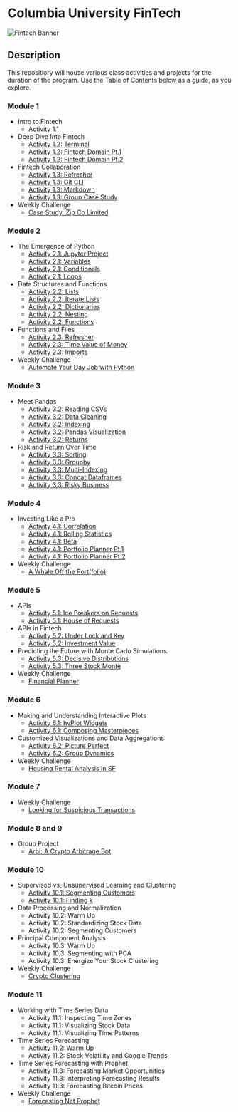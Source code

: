 # Columbia University FinTech

![Fintech Banner](https://i.imgur.com/Cla9ooJ.jpg)

## Description
This repositiory will house various class activities and projects for the duration of the program. Use the Table of Contents below as a guide, as you explore.  

### Module 1
- Intro to Fintech
  - [Activity 1.1](https://github.com/objectmikael/Columbia-University-Fintech-2023/blob/main/Module%201/Intro%20To%20Finance/Activities/Activity-1.1.md)
- Deep Dive Into Fintech
  - [Activity 1.2: Terminal](https://github.com/objectmikael/Columbia-University-Fintech-2023/blob/main/Module%201/Deep%20Dive%20Into%20Fintech/Activities/Activity-1.2-Terminal.md)
  - [Activity 1.2: Fintech Domain Pt.1](https://github.com/objectmikael/Columbia-University-Fintech-2023/blob/main/Module%201/Deep%20Dive%20Into%20Fintech/Activities/Activity-1.2-FinTech_Domains_Pt1.md)
  - [Activity 1.2: Fintech Domain Pt.2](https://github.com/objectmikael/Columbia-University-Fintech-2023/blob/main/Module%201/Deep%20Dive%20Into%20Fintech/Activities/Activity-1.2-FinTech_Domains_Pt2.md)
- Fintech Collaboration
  - [Activity 1.3: Refresher](https://github.com/objectmikael/Columbia-University-Fintech-2023/blob/main/Module%201/Fintech%20Collaboration/Activities/Activity-1.3-Refresher.md)
  - [Activity 1.3: Git CLI](https://github.com/objectmikael/Columbia-University-Fintech-2023/blob/main/Module%201/Fintech%20Collaboration/Activities/Activity-1.3-Git_CLI.md)
  - [Activity 1.3: Markdown](https://github.com/objectmikael/Columbia-University-Fintech-2023/blob/main/Module%201/Fintech%20Collaboration/Activities/Activity-1.3-Markdown.md)
  - [Activity 1.3: Group Case Study](https://github.com/objectmikael/Columbia-University-Fintech-2023/blob/main/Module%201/Fintech%20Collaboration/Activities/Activity-1.3-Group_Case_Study.md)
- Weekly Challenge
  - [Case Study: Zip Co Limited](https://github.com/objectmikael/Columbia-University-Fintech-2023/blob/main/Module%201/Weekly%20Challenge%20-%20Case%20Study/README.md)
 
### Module 2
- The Emergence of Python
  - [Activity 2.1: Jupyter Project](https://github.com/objectmikael/Columbia-University-Fintech-2023/blob/main/Module%202/The%20Emergence%20of%20Python/Activities/Activity-2.1-Jupyter_Project.md)
  - [Activity 2.1: Variables](https://github.com/objectmikael/Columbia-University-Fintech-2023/blob/main/Module%202/The%20Emergence%20of%20Python/Activities/Activity-2.1-Variables.md)
  - [Activity 2.1: Conditionals](https://github.com/objectmikael/Columbia-University-Fintech-2023/blob/main/Module%202/The%20Emergence%20of%20Python/Activities/Activity-2.1-Conditionals.md)
  - [Activity 2.1: Loops](https://github.com/objectmikael/Columbia-University-Fintech-2023/blob/main/Module%202/The%20Emergence%20of%20Python/Activities/Activity-2.1-Loops.md) 
- Data Structures and Functions
  - [Activity 2.2: Lists](https://github.com/objectmikael/Columbia-University-Fintech-2023/blob/main/Module%202/Data%20Structures%20and%20Functions/Activities/Activity-2.2-Lists.md)
  - [Activity 2.2: Iterate Lists](https://github.com/objectmikael/Columbia-University-Fintech-2023/blob/main/Module%202/Data%20Structures%20and%20Functions/Activities/Activity-2.2-Iterate_List.md)
  - [Activity 2.2: Dictionaries](https://github.com/objectmikael/Columbia-University-Fintech-2023/blob/main/Module%202/Data%20Structures%20and%20Functions/Activities/Activity-2.2-Dictionaries.md)
  - [Activity 2.2: Nesting](https://github.com/objectmikael/Columbia-University-Fintech-2023/blob/main/Module%202/Data%20Structures%20and%20Functions/Activities/Activity-2.2-Nesting.md)
  - [Activity 2.2: Functions](https://github.com/objectmikael/Columbia-University-Fintech-2023/blob/main/Module%202/Data%20Structures%20and%20Functions/Activities/Activity-2.2-Functions.md)
- Functions and Files
  - [Activity 2.3: Refresher](https://github.com/objectmikael/Columbia-University-Fintech-2023/blob/main/Module%202/Functions%20and%20Files/Activities/Activity-2.3-Refresher.md)
  - [Activity 2.3: Time Value of Money](https://github.com/objectmikael/Columbia-University-Fintech-2023/blob/main/Module%202/Functions%20and%20Files/Activities/Activity-2.3-Time_Value_Of_Money.md)
  - [Activity 2.3: Imports](https://github.com/objectmikael/Columbia-University-Fintech-2023/blob/main/Module%202/Functions%20and%20Files/Activities/Activity-2.3-Imports.md)
- Weekly Challenge
  - [Automate Your Day Job with Python](https://github.com/objectmikael/python-homework) 

### Module 3
- Meet Pandas
  - [Activity 3.2: Reading CSVs](https://github.com/objectmikael/Columbia-University-Fintech-2023/tree/main/Module%203/Meet%20Pandas/Activities/Activity-3.2-%20Reading_CSVs)
  - [Activity 3.2: Data Cleaning](https://github.com/objectmikael/Columbia-University-Fintech-2023/tree/main/Module%203/Meet%20Pandas/Activities/Activity-3.2-Data_Cleaning)
  - [Activity 3.2: Indexing](https://github.com/objectmikael/Columbia-University-Fintech-2023/tree/main/Module%203/Meet%20Pandas/Activities/Activity-3.2-Indexing)
  - [Activity 3.2: Pandas Visualization](https://github.com/objectmikael/Columbia-University-Fintech-2023/tree/main/Module%203/Meet%20Pandas/Activities/Activity-3.2-Pandas_Visualization)
  - [Activity 3.2: Returns](https://github.com/objectmikael/Columbia-University-Fintech-2023/tree/main/Module%203/Meet%20Pandas/Activities/Activity-3.2-Returns)
- Risk and Return Over Time
  - [Activity 3.3: Sorting](https://github.com/objectmikael/Columbia-University-Fintech-2023/tree/main/Module%203/Risk%20and%20Returns%20Over%20Time/Activities/Activity-3.3-Sorting)
  - [Activity 3.3: Groupby](https://github.com/objectmikael/Columbia-University-Fintech-2023/tree/main/Module%203/Risk%20and%20Returns%20Over%20Time/Activities/Activity-3.3-Groupby)
  - [Activity 3.3: Multi-Indexing](https://github.com/objectmikael/Columbia-University-Fintech-2023/tree/main/Module%203/Risk%20and%20Returns%20Over%20Time/Activities/Activity-3.3-Multi_Indexing)
  - [Activity 3.3: Concat Dataframes](https://github.com/objectmikael/Columbia-University-Fintech-2023/tree/main/Module%203/Risk%20and%20Returns%20Over%20Time/Activities/Activity-3.3-Concat_Dataframes)
  - [Activity 3.3: Risky Business](https://github.com/objectmikael/Columbia-University-Fintech-2023/tree/main/Module%203/Risk%20and%20Returns%20Over%20Time/Activities/Activity-3.3-Risky_Business)

### Module 4
- Investing Like a Pro  
  - [Activity 4.1: Correlation](https://github.com/objectmikael/Columbia-University-Fintech-2023/tree/main/Module%204/Investing%20Like%20the%20Pros/Activities/Activity-4.1-Correlation)
  - [Activity 4.1: Rolling Statistics](https://github.com/objectmikael/Columbia-University-Fintech-2023/tree/main/Module%204/Investing%20Like%20the%20Pros/Activities/Activity-4.1-Rolling_Statistics)
  - [Activity 4.1: Beta](https://github.com/objectmikael/Columbia-University-Fintech-2023/tree/main/Module%204/Investing%20Like%20the%20Pros/Activities/Activity-4.1-Beta)
  - [Activity 4.1: Portfolio Planner Pt.1](https://github.com/objectmikael/Columbia-University-Fintech-2023/tree/main/Module%204/Investing%20Like%20the%20Pros/Activities/Activity-4.1-Portfolio_Planner_Part_I)
  - [Activity 4.1: Portfolio Planner Pt.2](https://github.com/objectmikael/Columbia-University-Fintech-2023/tree/main/Module%204/Investing%20Like%20the%20Pros/Activities/Activity-4.1-Portfolio_Planner_Part_II)
- Weekly Challenge
  - [A Whale Off the Port(folio)](https://github.com/objectmikael/Columbia-University-Fintech-2023/tree/main/Module%204/Weekly%20Challenge%20-%20A%20Whale%20Off%20the%20Portfolio) 

### Module 5
- APIs
  - [Activity 5.1: Ice Breakers on Requests](https://github.com/objectmikael/Columbia-University-Fintech-2023/tree/main/Module%205/APIs/Activity-5.1-Ice_Breakers_on_Request)
  - [Activity 5.1: House of Requests](https://github.com/objectmikael/Columbia-University-Fintech-2023/tree/main/Module%205/APIs/Activity-5.1-House_of_Requests)
- APIs in Fintech
  - [Activity 5.2: Under Lock and Key](https://github.com/objectmikael/Columbia-University-Fintech-2023/tree/main/Module%205/APIs%20in%20Fintech/Activity-5.2-Under_Lock_And_Key)
  - [Activity 5.2: Investment Value](https://github.com/objectmikael/Columbia-University-Fintech-2023/tree/main/Module%205/APIs%20in%20Fintech/Activity-5.2-Investment_Value)
- Predicting the Future with Monte Carlo Simulations
  - [Activity 5.3: Decisive Distributions](https://github.com/objectmikael/Columbia-University-Fintech-2023/tree/main/Module%205/Predicting%20the%20Future%20with%20Monte%20Carlo%20Simulations/Activity-5.3-Decisive_Distributions)
  - [Activity 5.3: Three Stock Monte](https://github.com/objectmikael/Columbia-University-Fintech-2023/tree/main/Module%205/Predicting%20the%20Future%20with%20Monte%20Carlo%20Simulations/Activity-5.3-Three_Stock_Monte)
- Weekly Challenge 
  - [Financial Planner](https://github.com/objectmikael/Columbia-University-Fintech-2023/tree/main/Module%205/Weekly%20Challenge%20-%20Financial%20Planner)

### Module 6
- Making and Understanding Interactive Plots 
  - [Activity 6.1: hvPlot Widgets](https://github.com/objectmikael/Columbia-University-Fintech-2023/tree/main/Module%206/Making%20and%20Understanding%20Interacive%20Plots/Activity-6.1-hvPlot_Widgets)
  - [Activity 6.1: Composing Masterpieces](https://github.com/objectmikael/Columbia-University-Fintech-2023/tree/main/Module%206/Making%20and%20Understanding%20Interacive%20Plots/Activity-6.1-Composing_Masterpieces)
- Customized Visualizations and Data Aggregations
  - [Activity 6.2: Picture Perfect](https://github.com/objectmikael/Columbia-University-Fintech-2023/tree/main/Module%206/Customized%20Visualizations%20and%20Data%20Aggregation/Activity-6.2-Picture_Perfect)
  - [Activity 6.2: Group Dynamics](https://github.com/objectmikael/Columbia-University-Fintech-2023/tree/main/Module%206/Customized%20Visualizations%20and%20Data%20Aggregation/Activity-6.2-Group_Dynamics)
- Weekly Challenge 
  - [Housing Rental Analysis in SF](https://github.com/objectmikael/Columbia-University-Fintech-2023/tree/main/Module%206/Weekly%20Challenge%20-%20Housing%20Rental%20Analysis%20For%20SF)

### Module 7
- Weekly Challenge 
  - [Looking for Suspicious Transactions](https://github.com/objectmikael/Columbia-University-Fintech-2023/tree/main/Module%207/Weekly%20Challenge%20-%20Looking%20for%20Suspicious%20Transactions)

### Module 8 and 9
- Group Project 
  - [Arbi: A Crypto Arbitrage Bot](https://github.com/objectmikael/arbi)

### Module 10
- Supervised vs. Unsupervised Learning and Clustering 
  - [Activity 10.1: Segmenting Customers](https://github.com/objectmikael/Columbia-University-Fintech-2023/tree/main/Module%2010/Supervised%20vs.%20Unsupervised%20Learning%20and%20Clustering/Activity-10.1-Segmenting_Customers)
  - [Activity 10.1: Finding k](https://github.com/objectmikael/Columbia-University-Fintech-2023/tree/main/Module%2010/Supervised%20vs.%20Unsupervised%20Learning%20and%20Clustering/Activity-10.1-Finding_k)
- Data Processing and Normalization
  - Activity 10.2: Warm Up
  - Activity 10.2: Standardizing Stock Data
  - Activity 10.2: Segmenting Customers
- Principal Component Analysis 
  - Activity 10.3: Warm Up
  - Activity 10.3: Segmenting with PCA
  - Activity 10.3: Energize Your Stock Clustering
- Weekly Challenge 
  - [Crypto Clustering](https://github.com/objectmikael/Columbia-University-Fintech-2023/tree/main/Module%2010/Weekly%20Challenge%20-%20Crypto%20Clustering)

### Module 11
- Working with Time Series Data 
  - Activity 11.1: Inspecting Time Zones
  - Activity 11.1: Visualizing Stock Data
  - Activity 11.1: Visualizing Time Patterns
- Time Series Forecasting
  - Activity 11.2: Warm Up
  - Activity 11.2: Stock Volatility and Google Trends
- Time Series Forecasting with Prophet
  - Activity 11.3: Forecasting Market Opportunities
  - Activity 11.3: Interpreting Forecasting Results
  - Activity 11.3: Forecasting Bitcoin Prices
- Weekly Challenge 
  - [Forecasting Net Prophet](https://github.com/objectmikael/Columbia-University-Fintech-2023/tree/main/Module%2011/Weekly%20Challange%20-%20Forecasting%20Net%20Prophet)